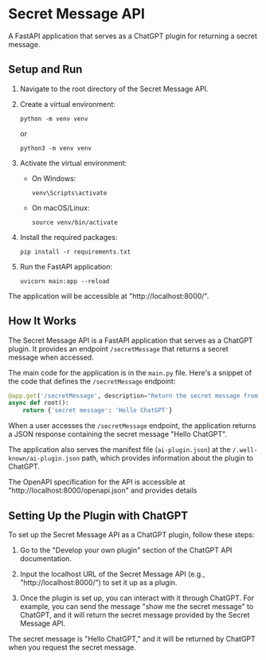 # Secret Message API

A FastAPI application that serves as a ChatGPT plugin for returning a secret message.

## Setup and Run

1. Navigate to the root directory of the Secret Message API.

2. Create a virtual environment:
   ```
   python -m venv venv
   ```

   or

   ```
   python3 -m venv venv
   ```

3. Activate the virtual environment:
   - On Windows:
     ```
     venv\Scripts\activate
     ```
   - On macOS/Linux:
     ```
     source venv/bin/activate
     ```

4. Install the required packages:
   ```
   pip install -r requirements.txt
   ```

5. Run the FastAPI application:
   ```
   uvicorn main:app --reload
   ```

The application will be accessible at "http://localhost:8000/".

## How It Works

The Secret Message API is a FastAPI application that serves as a ChatGPT plugin. It provides an endpoint `/secretMessage` that returns a secret message when accessed.

The main code for the application is in the `main.py` file. Here's a snippet of the code that defines the `/secretMessage` endpoint:

```python
@app.get('/secretMessage', description="Return the secret message from this app.")
async def root():
    return {'secret message': 'Hello ChatGPT'}
```

When a user accesses the `/secretMessage` endpoint, the application returns a JSON response containing the secret message "Hello ChatGPT".

The application also serves the manifest file (`ai-plugin.json`) at the `/.well-known/ai-plugin.json` path, which provides information about the plugin to ChatGPT.

The OpenAPI specification for the API is accessible at "http://localhost:8000/openapi.json" and provides details
 
## Setting Up the Plugin with ChatGPT

To set up the Secret Message API as a ChatGPT plugin, follow these steps:

1. Go to the "Develop your own plugin" section of the ChatGPT API documentation.

2. Input the localhost URL of the Secret Message API (e.g., "http://localhost:8000/") to set it up as a plugin.

3. Once the plugin is set up, you can interact with it through ChatGPT. For example, you can send the message "show me the secret message" to ChatGPT, and it will return the secret message provided by the Secret Message API.

The secret message is "Hello ChatGPT," and it will be returned by ChatGPT when you request the secret message.
